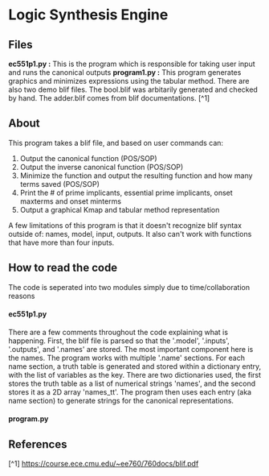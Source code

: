 # Logic Synthesis Engine

## Files
**ec551p1.py :**  This is the program which is responsible for taking user input and runs the canonical outputs
**program1.py :**  This program generates graphics and minimizes expressions using the tabular method.
There are also two demo blif files. The bool.blif was arbitarily generated and checked by hand. The adder.blif comes from blif documentations. [^1]

## About
This program takes a blif file, and based on user commands can:
1. Output the canonical function (POS/SOP)
2. Output the inverse canonical function (POS/SOP)
3. Minimize the function and output the resulting function and how many terms saved (POS/SOP)
4. Print the # of prime implicants, essential prime implicants, onset maxterms and onset minterms
5. Output a graphical Kmap and tabular method representation

A few limitations of this program is that it doesn't recognize blif syntax outside of: names, model, input, outputs. It also can't work with functions that have more than four inputs. 

## How to read the code
The code is seperated into two modules simply due to time/collaboration reasons

#### ec551p1.py
There are a few comments throughout the code explaining what is happening. First, the blif file is parsed so that the '.model', '.inputs', '.outputs', and '.names' are stored. The most important component here is the names. The program works with multiple '.name' sections. For each name section, a truth table is 
generated and stored within a dictionary entry, with the list of variables as the key. There are two dictionaries used, the first stores the truth table as a list of numerical strings 'names', and the second stores it as a 2D array 'names_tt'. The program then uses each entry (aka name section) to generate
 strings for the canonical representations.
#### program.py

## References
[^1] https://course.ece.cmu.edu/~ee760/760docs/blif.pdf
